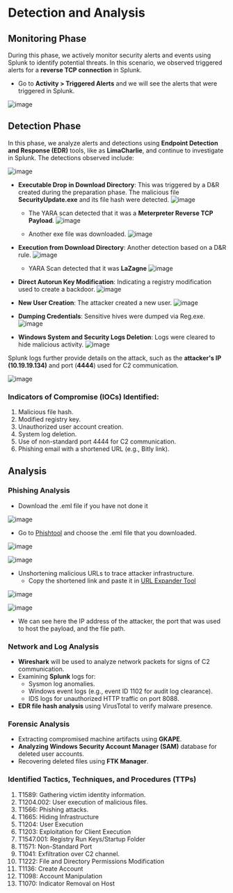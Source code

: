 # Detection and Analysis


## Monitoring Phase

During this phase, we actively monitor security alerts and events using Splunk to identify potential threats. In this scenario, we observed triggered alerts for a **reverse TCP connection** in Splunk.

- Go to **Activity > Triggered Alerts** and we will see the alerts that were triggered in Splunk.

![image](https://github.com/user-attachments/assets/734071cd-58ae-4f34-a1bf-eea2784b1bce)

## Detection Phase

In this phase, we analyze alerts and detections using **Endpoint Detection and Response (EDR)** tools, like as **LimaCharlie**, and continue to investigate in Splunk. The detections observed include:

![image](https://github.com/user-attachments/assets/11edcdac-e209-4410-ae46-528d4f72a980)

- **Executable Drop in Download Directory**: This was triggered by a D&R created during the preparation phase. The malicious file **SecurityUpdate.exe** and its file hash were detected.
  ![image](https://github.com/user-attachments/assets/1261b8d1-594b-433c-8512-b57febe4ac19)
  - The YARA scan detected that it was a **Meterpreter Reverse TCP Payload**.
  ![image](https://github.com/user-attachments/assets/95934230-55ef-484c-a815-8c4264bb7764)

  - Another exe file was downloaded.
    ![image](https://github.com/user-attachments/assets/36f82cf5-5be3-4152-9845-55af3c2aa8cc)

  
- **Execution from Download Directory**: Another detection based on a D&R rule.
  ![image](https://github.com/user-attachments/assets/a46a48a0-8cf0-4ae2-9b2e-a0ace0eb7208)
  - YARA Scan detected that it was **LaZagne**
    ![image](https://github.com/user-attachments/assets/154cb1ff-7554-4c2d-a626-9659ce370be2)

- **Direct Autorun Key Modification**: Indicating a registry modification used to create a backdoor.
  ![image](https://github.com/user-attachments/assets/37479115-e504-4cf2-ba0a-cce3f0447e41)

- **New User Creation**: The attacker created a new user.
  ![image](https://github.com/user-attachments/assets/088390e6-ff33-4377-aec6-fa6bd921e46c)

- **Dumping Credentials**: Sensitive hives were dumped via Reg.exe.
  ![image](https://github.com/user-attachments/assets/769d3607-8ed1-42e0-a3cd-5016fb332912)

- **Windows System and Security Logs Deletion**: Logs were cleared to hide malicious activity.
  ![image](https://github.com/user-attachments/assets/a0c302a5-b9b9-4950-99a1-94cbb4c2a6bf)

Splunk logs further provide details on the attack, such as the **attacker's IP (10.19.19.134)** and port (**4444**) used for C2 communication.

![image](https://github.com/user-attachments/assets/2a1352e1-bd76-4604-b239-d52a5332ea1c)

### Indicators of Compromise (IOCs) Identified:

1. Malicious file hash.
2. Modified registry key.
3. Unauthorized user account creation.
4. System log deletion.
5. Use of non-standard port 4444 for C2 communication.
6. Phishing email with a shortened URL (e.g., Bitly link).

## Analysis

### Phishing Analysis

- Download the .eml file if you have not done it

![image](https://github.com/user-attachments/assets/e5bccb96-c184-4ccd-93b5-b33e36a95a45)

- Go to [Phishtool](https://app.phishtool.com/submit) and choose the .eml file that you downloaded.

![image](https://github.com/user-attachments/assets/58e68194-17dd-4b90-9c08-3201577ca87c)

![image](https://github.com/user-attachments/assets/c2421f9d-4912-4c29-bf1b-c9aeb34928db)

- Unshortening malicious URLs to trace attacker infrastructure.
  - Copy the shortened link and paste it in [URL Expander Tool](https://www.bing.com/ck/a?!&&p=e4c94fa102759f71528b69a24210c528e8d83d620f0ef91e8e8458218145bd2dJmltdHM9MTc0MDM1NTIwMA&ptn=3&ver=2&hsh=4&fclid=05217751-e29b-69ad-1992-62d9e33c683b&psq=link+unshortener&u=a1aHR0cHM6Ly90Lmx5L3Rvb2xzL2xpbmstZXhwYW5kZXI&ntb=1)

![image](https://github.com/user-attachments/assets/ea5d590b-19c9-41a4-8042-c040a7effe6d)

![image](https://github.com/user-attachments/assets/5434000a-eb4a-4b27-90d0-d19f1897e95c)

- We can see here the IP address of the attacker, the port that was used to host the payload, and the file path.

### Network and Log Analysis

- **Wireshark** will be used to analyze network packets for signs of C2 communication.
- Examining **Splunk** logs for:
  - Sysmon log anomalies.
  - Windows event logs (e.g., event ID 1102 for audit log clearance).
  - IDS logs for unauthorized HTTP traffic on port 8088.
- **EDR file hash analysis** using VirusTotal to verify malware presence.

### Forensic Analysis

- Extracting compromised machine artifacts using **GKAPE**.
- **Analyzing Windows Security Account Manager (SAM)** database for deleted user accounts.
- Recovering deleted files using **FTK Manager**.

### Identified Tactics, Techniques, and Procedures (TTPs)

1. T1589: Gathering victim identity information. 
2. T1204.002: User execution of malicious files.
3. T1566: Phishing attacks.
4. T1665: Hiding Infrastructure
5. T1204: User Execution
6. T1203: Exploitation for Client Execution
7. T1547.001: Registry Run Keys/Startup Folder
8. T1571: Non-Standard Port
9. T1041: Exfiltration over C2 channel.
10. T1222: File and Directory Permissions Modification
11. T1136: Create Account
12. T1098: Account Manipulation
13. T1070: Indicator Removal on Host

